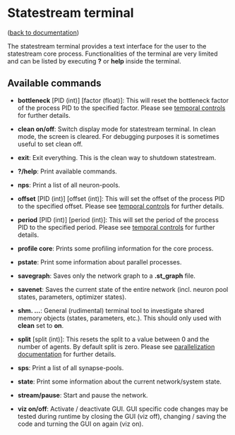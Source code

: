 Statestream terminal
====================
([back to documentation](README.md))

The statestream terminal provides a text interface for the user to the statestream core process.
Functionalities of the terminal are very limited and can be listed by executing **?** or **help** inside the terminal.

Available commands
------------------

* **bottleneck** [PID (int)] [factor (float)]: This will reset the bottleneck factor of the process PID to the specified factor. Please see [temporal controls](temporal_controls.md) for further details.

* **clean on/off**: Switch display mode for statestream terminal. In clean mode, the screen is cleared. For debugging
purposes it is sometimes useful to set clean off.

* **exit**: Exit everything. This is the clean way to shutdown statestream.

* **?/help**: Print available commands.

* **nps**: Print a list of all neuron-pools.

* **offset** [PID (int)] [offset (int)]: This will set the offset of the process PID to the specified offset. Please see [temporal controls](temporal_controls.md) for further details.

* **period** [PID (int)] [period (int)]: This will set the period of the process PID to the specified period. Please see [temporal controls](temporal_controls.md) for further details.

* **profile core**: Prints some profiling information for the core process.

* **pstate**: Print some information about parallel processes.

* **savegraph**: Saves only the network graph to a **.st_graph** file.

* **savenet**: Saves the current state of the entire network (incl. neuron pool states, parameters, optimizer states).

* **shm. ...**: General (rudimental) terminal tool to investigate shared memory objects (states, parameters, etc.). This should only used with **clean** set to **on**.

* **split** [split (int)]: This resets the split to a value between 0 and the number of agents. By default split is zero. Please see [parallelization documentation](parallelization.md) for further details.

* **sps**: Print a list of all synapse-pools.

* **state**: Print some information about the current network/system state.

* **stream/pause**: Start and pause the network.

* **viz on/off**: Activate / deactivate GUI. GUI specific code changes may be tested during runtime by closing the GUI
  (viz off), changing / saving the code and turning the GUI on again (viz on).
